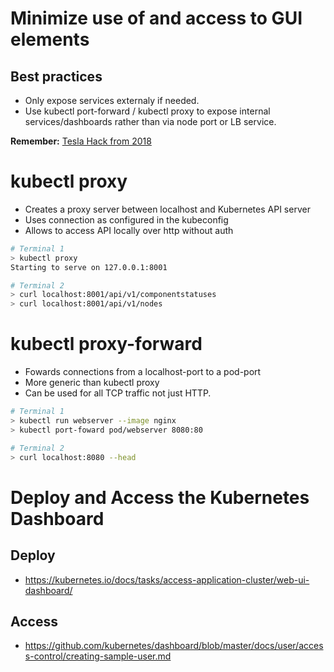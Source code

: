 # Minimize use of and access to GUI elements

## Best practices
- Only expose services externaly if needed.
- Use kubectl port-forward / kubectl proxy to expose internal services/dashboards rather than via node port or LB service.

**Remember:** [Tesla Hack from 2018](https://www.wired.com/story/cryptojacking-tesla-amazon-cloud/)

# kubectl proxy

- Creates a proxy server between localhost and Kubernetes API server
- Uses connection as configured in the kubeconfig
- Allows to access API locally over http without auth


```sh
# Terminal 1
> kubectl proxy
Starting to serve on 127.0.0.1:8001

# Terminal 2
> curl localhost:8001/api/v1/componentstatuses
> curl localhost:8001/api/v1/nodes
```

# kubectl proxy-forward

- Fowards connections from a localhost-port to a pod-port
- More generic than kubectl proxy
- Can be used for all TCP traffic not just HTTP.

```sh
# Terminal 1
> kubectl run webserver --image nginx
> kubectl port-foward pod/webserver 8080:80

# Terminal 2
> curl localhost:8080 --head
```

# Deploy and Access the Kubernetes Dashboard

## Deploy

- https://kubernetes.io/docs/tasks/access-application-cluster/web-ui-dashboard/

## Access

- https://github.com/kubernetes/dashboard/blob/master/docs/user/access-control/creating-sample-user.md

